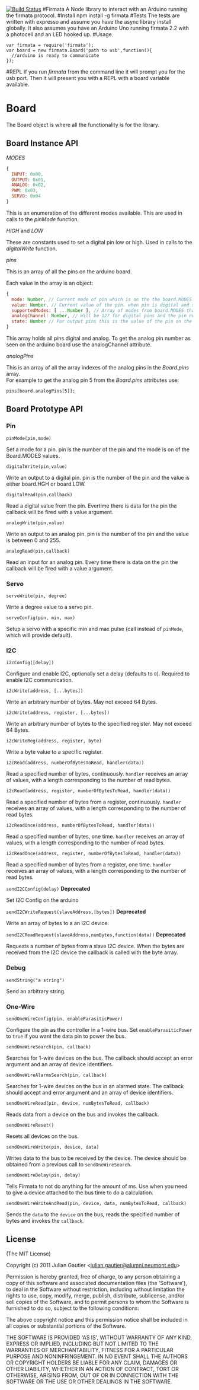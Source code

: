 [![Build Status](https://secure.travis-ci.org/jgautier/firmata.png)](http://travis-ci.org/jgautier/firmata)
#Firmata
A Node library to interact with an Arduino running the firmata protocol.
#Install
    npm install -g firmata
#Tests
The tests are written with expresso and assume you have the async library install globally.  It also assumes you have an Arduino Uno running firmata 2.2 with a photocell and an LED hooked up.
#Usage
    
    var firmata = require('firmata');
    var board = new firmata.Board('path to usb',function(){
      //arduino is ready to communicate
    });  
#REPL
If you run *firmata* from the command line it will prompt you for the usb port.  Then it will present you with a REPL with a board variable available.
# Board
  The Board object is where all the functionality is for the library.

## Board Instance API
  
  *MODES*

```js    
{
  INPUT: 0x00,
  OUTPUT: 0x01,
  ANALOG: 0x02,
  PWM: 0x03,
  SERVO: 0x04
}
```

  This is an enumeration of the different modes available.  This are used in calls to the *pinMode* function.

  *HIGH* and *LOW*

  These are constants used to set a digital pin low or high.  Used in calls to the *digitalWrite* function.

  *pins*

  This is an array of all the pins on the arduino board.

  Each value in the array is an object:

```js
{
  mode: Number, // Current mode of pin which is on the the board.MODES.
  value: Number, // Current value of the pin. when pin is digital and set to output it will be Board.HIGH or Board.LOW.  If the pin is an analog pin it will be an numeric value between 0 and 1023.
  supportedModes: [ ...Number ], // Array of modes from board.MODES that are supported on this pin.
  analogChannel: Number, // Will be 127 for digital pins and the pin number for analog pins.
  state: Number // For output pins this is the value of the pin on the board, for digital input it's the status of the pullup resistor (1 = pullup enabled, 0 = pullup disabled)
}
```

  This array holds all pins digital and analog. To get the analog pin number as seen on the arduino board use the analogChannel attribute.

  *analogPins*

  This is an array of all the array indexes of the analog pins in the *Board.pins* array.  
  For example to get the analog pin 5 from the *Board.pins* attributes use:

`pins[board.analogPins[5]];`


## Board Prototype API

### Pin

`pinMode(pin,mode)`

  Set a mode for a pin.  pin is the number of the pin and the mode is on of the Board.MODES values.

`digitalWrite(pin,value)`

  Write an output to a digital pin.  pin is the number of the pin and the value is either board.HGH or board.LOW.

`digitalRead(pin,callback)`

  Read a digital value from the pin.  Evertime there is data for the pin the callback will be fired with a value argument.  

`analogWrite(pin,value)`

  Write an output to an analog pin.  pin is the number of the pin and the value is between 0 and 255.  

`analogRead(pin,callback)`

  Read an input for an analog pin.  Every time there is data on the pin the callback will be fired with a value argument. 

### Servo 

`servoWrite(pin, degree)`

  Write a degree value to a servo pin.

`servoConfig(pin, min, max)`

  Setup a servo with a specific min and max pulse (call instead of `pinMode`, which will provide default).
  
### I2C
  
`i2cConfig([delay])` 

  Configure and enable I2C, optionally set a delay (defaults to `0`). Required to enable I2C communication. 

`i2cWrite(address, [...bytes])` 

  Write an arbitrary number of bytes. May not exceed 64 Bytes.

`i2cWrite(address, register, [...bytes])` 

  Write an arbitrary number of bytes to the specified register. May not exceed 64 Bytes.

`i2cWriteReg(address, register, byte)` 

  Write a byte value to a specific register. 

`i2cRead(address, numberOfBytesToRead, handler(data))` 

  Read a specified number of bytes, continuously. `handler` receives an array of values, with a length corresponding to the number of read bytes. 

`i2cRead(address, register, numberOfBytesToRead, handler(data))` 

  Read a specified number of bytes from a register, continuously. `handler` receives an array of values, with a length corresponding to the number of read bytes. 

`i2cReadOnce(address, numberOfBytesToRead, handler(data))` 

  Read a specified number of bytes, one time. `handler` receives an array of values, with a length corresponding to the number of read bytes. 

`i2cReadOnce(address, register, numberOfBytesToRead, handler(data))` 

  Read a specified number of bytes from a register, one time. `handler` receives an array of values, with a length corresponding to the number of read bytes. 


`sendI2CConfig(delay)` **Deprecated**

  Set I2C Config on the arduino

`sendI2CWriteRequest(slaveAddress,[bytes])` **Deprecated**

  Write an array of bytes to a an I2C device.

`sendI2CReadRequest(slaveAddress,numBytes,function(data))` **Deprecated**

  Requests a number of bytes from a slave I2C device.  When the bytes are received from the I2C device the callback is called with the byte array.

### Debug

`sendString("a string")`
    
  Send an arbitrary string.

### One-Wire

`sendOneWireConfig(pin, enableParasiticPower)`
  
  Configure the pin as the controller in a 1-wire bus. Set `enableParasiticPower` to `true` if you want the data pin to power the bus.

`sendOneWireSearch(pin, callback)`
  
  Searches for 1-wire devices on the bus. The callback should accept an error argument and an array of device identifiers.

`sendOneWireAlarmsSearch(pin, callback)`
  
  Searches for 1-wire devices on the bus in an alarmed state. The callback should accept and error argument and an array of device identifiers.

`sendOneWireRead(pin, device, numBytesToRead, callback)`
  
  Reads data from a device on the bus and invokes the callback.

`sendOneWireReset()`

  Resets all devices on the bus.

`sendOneWireWrite(pin, device, data)`
  
  Writes data to the bus to be received by the device. The device should be obtained from a previous call to `sendOneWireSearch`.

`sendOneWireDelay(pin, delay)`
  
  Tells Firmata to not do anything for the amount of ms. Use when you need to give a device attached to the bus time to do a calculation.

`sendOneWireWriteAndRead(pin, device, data, numBytesToRead, callback)`
  
  Sends the `data` to the `device` on the bus, reads the specified number of bytes and invokes the `callback`.

  
## License 

(The MIT License)

Copyright (c) 2011 Julian Gautier &lt;julian.gautier@alumni.neumont.edu&gt;

Permission is hereby granted, free of charge, to any person obtaining
a copy of this software and associated documentation files (the
'Software'), to deal in the Software without restriction, including
without limitation the rights to use, copy, modify, merge, publish,
distribute, sublicense, and/or sell copies of the Software, and to
permit persons to whom the Software is furnished to do so, subject to
the following conditions:

The above copyright notice and this permission notice shall be
included in all copies or substantial portions of the Software.

THE SOFTWARE IS PROVIDED 'AS IS', WITHOUT WARRANTY OF ANY KIND,
EXPRESS OR IMPLIED, INCLUDING BUT NOT LIMITED TO THE WARRANTIES OF
MERCHANTABILITY, FITNESS FOR A PARTICULAR PURPOSE AND NONINFRINGEMENT.
IN NO EVENT SHALL THE AUTHORS OR COPYRIGHT HOLDERS BE LIABLE FOR ANY
CLAIM, DAMAGES OR OTHER LIABILITY, WHETHER IN AN ACTION OF CONTRACT,
TORT OR OTHERWISE, ARISING FROM, OUT OF OR IN CONNECTION WITH THE
SOFTWARE OR THE USE OR OTHER DEALINGS IN THE SOFTWARE.

